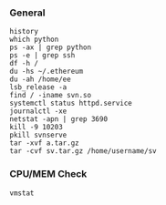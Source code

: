 ### General

    history
    which python
    ps -ax | grep python
    ps -e | grep ssh
    df -h /
    du -hs ~/.ethereum
    du -ah /home/ee
    lsb_release -a
    find / -iname svn.so
    systemctl status httpd.service
    journalctl -xe
    netstat -apn | grep 3690
    kill -9 10203
    pkill svnserve
    tar -xvf a.tar.gz
    tar -cvf sv.tar.gz /home/username/sv
    
### CPU/MEM Check

    vmstat
    
